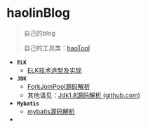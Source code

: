# haolinBlog
> 自己的blog 

> 自己的工具类：[haoTool](https://github.com/Ahaolin/haoTool)

- **`ELK `**
  - [ELK技术选型及实现](https://github.com/Ahaolin/haolinBlog/blob/main/elk/ELK技术选型及实现.md)
- **`JDK`**
  - [ForkJoinPool源码解析](https://github.com/Ahaolin/haolinBlog/blob/main/jdk/ForkJoinPool.md)
  - 其他请见：[Jdk1.8源码解析 (github.com)](https://github.com/Ahaolin/JDKSourceCode1.8)
- **`Mybatis`**
  - [mybatis源码解析](https://github.com/Ahaolin/haolinBlog/tree/main/mybatis)
- 
